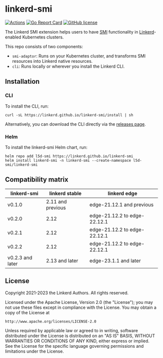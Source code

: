 # linkerd-smi

[![Actions](https://github.com/linkerd/linkerd-smi/actions/workflows/integration_tests.yml/badge.svg)](https://github.com/linkerd/linkerd-smi/actions/workflows/integration_tests.yml)
[![Go Report Card](https://goreportcard.com/badge/github.com/linkerd/linkerd-smi)](https://goreportcard.com/report/github.com/linkerd/linkerd-smi)
[![GitHub license](https://img.shields.io/github/license/linkerd/linkerd-smi.svg)](LICENSE)

The Linkerd SMI extension helps users to have [SMI](https://smi-spec.io/) functionality
in [Linkerd](https://linkerd.io)-enabled Kubernetes clusters.

This repo consists of two components:

- `smi-adaptor`: Runs on your Kubernetes cluster, and transforms SMI
  resources into Linkerd native resources.
- `cli`: Runs locally or wherever you install the Linkerd CLI.

## Installation

### CLI

To install the CLI, run:

    curl -sL https://linkerd.github.io/linkerd-smi/install | sh

Alternatively, you can download the CLI directly via the
[releases page](https://github.com/linkerd/linkerd-smi/releases).

### Helm

To install the linkerd-smi Helm chart, run:

    helm repo add l5d-smi https://linkerd.github.io/linkerd-smi
    helm install linkerd-smi -n linkerd-smi --create-namespace l5d-smi/linkerd-smi

## Compatibility matrix

| linkerd-smi      | linkerd stable    | linkerd edge                 |
| ---------------- | ----------------- | ---------------------------- |
| v0.1.0           | 2.11 and previous | edge-21.12.1 and previous    |
| v0.2.0           | 2.12              | edge-21.12.2 to edge-22.12.1 |
| v0.2.1           | 2.12              | edge-21.12.2 to edge-22.12.1 |
| v0.2.2           | 2.12              | edge-21.12.2 to edge-22.12.1 |
| v0.2.3 and later | 2.13 and later    | edge-23.1.1 and later        |

## License

Copyright 2021-2023 the Linkerd Authors. All rights reserved.

Licensed under the Apache License, Version 2.0 (the "License"); you may not use
these files except in compliance with the License. You may obtain a copy of the
License at

    http://www.apache.org/licenses/LICENSE-2.0

Unless required by applicable law or agreed to in writing, software distributed
under the License is distributed on an "AS IS" BASIS, WITHOUT WARRANTIES OR
CONDITIONS OF ANY KIND, either express or implied. See the License for the
specific language governing permissions and limitations under the License.
